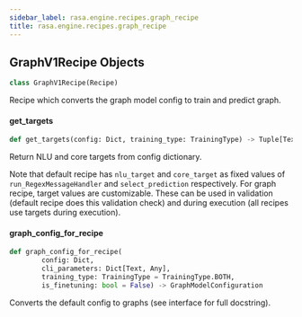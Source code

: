```yaml
---
sidebar_label: rasa.engine.recipes.graph_recipe
title: rasa.engine.recipes.graph_recipe
---
```

## GraphV1Recipe Objects

```python
class GraphV1Recipe(Recipe)
```

Recipe which converts the graph model config to train and predict graph.

#### get\_targets

```python
def get_targets(config: Dict, training_type: TrainingType) -> Tuple[Text, Any]
```

Return NLU and core targets from config dictionary.

Note that default recipe has `nlu_target` and `core_target` as
fixed values of `run_RegexMessageHandler` and `select_prediction`
respectively. For graph recipe, target values are customizable. These
can be used in validation (default recipe does this validation check)
and during execution (all recipes use targets during execution).

#### graph\_config\_for\_recipe

```python
def graph_config_for_recipe(
        config: Dict,
        cli_parameters: Dict[Text, Any],
        training_type: TrainingType = TrainingType.BOTH,
        is_finetuning: bool = False) -> GraphModelConfiguration
```

Converts the default config to graphs (see interface for full docstring).

